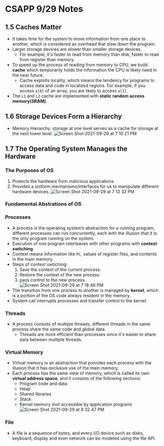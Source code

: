 # CSAPP 9/29 Notes
## 1.5 Caches Matter
* It takes time for the system to move information from one place to another, which is considered as overhead that slow down the program.
* Larger storage devices are slower than smaller storage devices.
  * For example, it's faster to read from memory than disk, faster to read from register than memory.
* To speed up the process of reading from memory to CPU, we build **cache** which temporarily holds the information the CPU is likely need in the near future.
  * Cache exploits locality, which means the tendency for programs to access data and code in localized regions. For example, if you access `a[0]` of an array, you are likely to access `a[1]`.
* The `L1` and `L2` cache are implemented with **static random access memory(SRAM)**.
## 1.6 Storage Devices Form a Hierarchy
* Memory Hierarchy: storage at one level serves as a cache for storage at the next lower level.
  ![Screen Shot 2021-09-29 at 7 10 21 PM](https://user-images.githubusercontent.com/26990923/135374128-4dee2d3a-16a6-41e0-8692-5b6280c285a3.png)
## 1.7 The Operating System Manages the Hardware
### The Purposes of OS
1. Protects the hardware from malicious applications.
2. Provides a uniform mechanisms/interfaces for us to manipulate different hardware devices.
![Screen Shot 2021-09-29 at 7 13 32 PM](https://user-images.githubusercontent.com/26990923/135374404-3b76f320-0adf-45a8-b051-b0301b063335.png)

### Fundamental Abstrations of OS
### Processes
* A process is the operating system’s abstraction for a running program, different processes can run concurrently, each with the illusion that it is the only program running on the system.
* Execution of one program interleaves with other programs with **context switching**.
 * Context means information like `PC`, values of register files, and contents in the main memory.
 * Steps of context swtiching:
   1. Save the context of the current process.
   2. Restore the context of the new process.
   3. pass control to the new process.
    ![Screen Shot 2021-09-29 at 7 18 46 PM](https://user-images.githubusercontent.com/26990923/135374899-a636cbbc-99ea-494d-860a-a9daa7a60d26.png)
* The transition from one process to another is managed by **kernel**, which is a portion of the OS code always resident in the memory. 
* System call interrupts processes and transfer control to the kernel.

### Threads
* A process consists of multiple threads, different threads in the same process share the same code and global data.
  * Threads are more efficient than processes since it's easier to share data between multiple threads.
### Virtual Memory
* Virtual memory is an abstraction that provides each process with the illusion that it has exclusive use of the main memory.
* Each process has the same view of memory, which is called its own **virtual address space**, and it consists of the following sections:
  * Program code and data
  * Heap
  * Shared libraries
  * Stack
  * Kernel memory (not accessible by application program)
    ![Screen Shot 2021-09-29 at 8 32 47 PM](https://user-images.githubusercontent.com/26990923/135382687-720e02a4-acbb-4c41-b12a-6d62fbdfbba7.png)

### File
* A file is a sequence of bytes, and every I/O device such as disks, keyboard, display and even network can be modeled using the file API.
